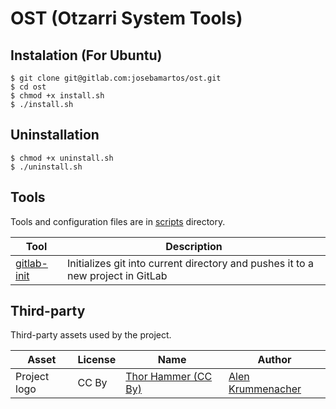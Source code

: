 # OST (Otzarri System Tools)

## Instalation (For Ubuntu)

```
$ git clone git@gitlab.com:josebamartos/ost.git
$ cd ost
$ chmod +x install.sh
$ ./install.sh
```

## Uninstallation

```
$ chmod +x uninstall.sh
$ ./uninstall.sh
```

## Tools

Tools and configuration files are in [scripts](scripts) directory.

| Tool                                | Description                                                                     |
| ----------------------------------- | ------------------------------------------------------------------------------- |
| [gitlab-init](scripts/gitlab-init)  | Initializes git into current directory and pushes it to a new project in GitLab |


## Third-party

Third-party assets used by the project.

| Asset        | License | Name                                                                     | Author                                                    |
| ------------ | ------- | ------------------------------------------------------------------------ | --------------------------------------------------------- |
| Project logo | CC By   | [Thor Hammer (CC By)](https://thenounproject.com/term/thor-hammer/52599) | [Alen Krummenacher](https://thenounproject.com/crumenko/) |
